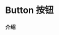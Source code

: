 # Button 按钮

### 介绍

 <!-- <fe-button>按钮</fe-button>
 <fe-input>按钮</fe-input>
 <fe-space title="asasd">按钮</fe-space> -->
